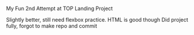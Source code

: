 My Fun 2nd Attempt at TOP Landing Project

Slightly better, still need flexbox practice. HTML is good though
Did project fully, forgot to make repo and commit
